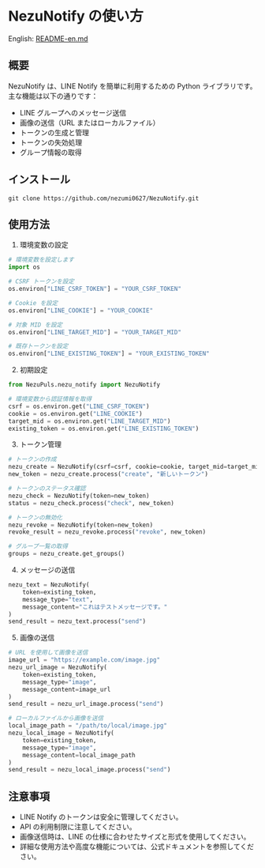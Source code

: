 # NezuNotify の使い方

English: [README-en.md](README-en.md)

## 概要

NezuNotify は、LINE Notify を簡単に利用するための Python ライブラリです。主な機能は以下の通りです：

- LINE グループへのメッセージ送信
- 画像の送信（URL またはローカルファイル）
- トークンの生成と管理
- トークンの失効処理
- グループ情報の取得

## インストール

`git clone https://github.com/nezumi0627/NezuNotify.git`

## 使用方法

1. 環境変数の設定

```python
# 環境変数を設定します
import os

# CSRF トークンを設定
os.environ["LINE_CSRF_TOKEN"] = "YOUR_CSRF_TOKEN"

# Cookie を設定
os.environ["LINE_COOKIE"] = "YOUR_COOKIE"

# 対象 MID を設定
os.environ["LINE_TARGET_MID"] = "YOUR_TARGET_MID"

# 既存トークンを設定
os.environ["LINE_EXISTING_TOKEN"] = "YOUR_EXISTING_TOKEN"
```

2. 初期設定

```python
from NezuPuls.nezu_notify import NezuNotify

# 環境変数から認証情報を取得
csrf = os.environ.get("LINE_CSRF_TOKEN")
cookie = os.environ.get("LINE_COOKIE")
target_mid = os.environ.get("LINE_TARGET_MID")
existing_token = os.environ.get("LINE_EXISTING_TOKEN")
```

3. トークン管理

```python
# トークンの作成
nezu_create = NezuNotify(csrf=csrf, cookie=cookie, target_mid=target_mid)
new_token = nezu_create.process("create", "新しいトークン")

# トークンのステータス確認
nezu_check = NezuNotify(token=new_token)
status = nezu_check.process("check", new_token)

# トークンの無効化
nezu_revoke = NezuNotify(token=new_token)
revoke_result = nezu_revoke.process("revoke", new_token)

# グループ一覧の取得
groups = nezu_create.get_groups()
```

4. メッセージの送信

```python
nezu_text = NezuNotify(
    token=existing_token,
    message_type="text",
    message_content="これはテストメッセージです。"
)
send_result = nezu_text.process("send")
```

5. 画像の送信

```python
# URL を使用して画像を送信
image_url = "https://example.com/image.jpg"
nezu_url_image = NezuNotify(
    token=existing_token,
    message_type="image",
    message_content=image_url
)
send_result = nezu_url_image.process("send")

# ローカルファイルから画像を送信
local_image_path = "/path/to/local/image.jpg"
nezu_local_image = NezuNotify(
    token=existing_token,
    message_type="image",
    message_content=local_image_path
)
send_result = nezu_local_image.process("send")
```

## 注意事項

- LINE Notify のトークンは安全に管理してください。
- API の利用制限に注意してください。
- 画像送信時は、LINE の仕様に合わせたサイズと形式を使用してください。
- 詳細な使用方法や高度な機能については、公式ドキュメントを参照してください。
